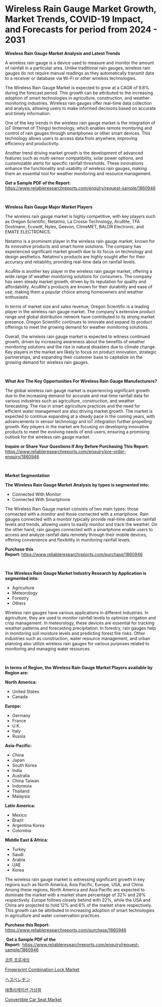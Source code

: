 <p><h1>Wireless Rain Gauge Market Growth, Market Trends, COVID-19 Impact, and Forecasts for period from 2024 - 2031</h1></p><p><strong>Wireless Rain Gauge Market Analysis and Latest Trends</strong></p>
<p><p>A wireless rain gauge is a device used to measure and monitor the amount of rainfall in a particular area. Unlike traditional rain gauges, wireless rain gauges do not require manual readings as they automatically transmit data to a receiver or database via Wi-Fi or other wireless technologies.</p><p>The Wireless Rain Gauge Market is expected to grow at a CAGR of 9.8% during the forecast period. This growth can be attributed to the increasing adoption of smart technologies in agriculture, construction, and weather monitoring industries. Wireless rain gauges offer real-time data collection and analysis, allowing users to make informed decisions based on accurate and timely information.</p><p>One of the key trends in the wireless rain gauge market is the integration of IoT (Internet of Things) technology, which enables remote monitoring and control of rain gauges through smartphones or other smart devices. This technology allows users to access data from anywhere, improving efficiency and productivity.</p><p>Another trend driving market growth is the development of advanced features such as multi-sensor compatibility, solar power options, and customizable alerts for specific rainfall thresholds. These innovations enhance the functionality and usability of wireless rain gauges, making them an essential tool for weather monitoring and resource management.</p></p>
<p><strong>Get a Sample PDF of the Report:&nbsp;</strong> <a href="https://www.reliableresearchreports.com/enquiry/request-sample/1860946">https://www.reliableresearchreports.com/enquiry/request-sample/1860946</a></p>
<p>&nbsp;</p>
<p><strong>Wireless Rain Gauge Major Market Players</strong></p>
<p><p>The wireless rain gauge market is highly competitive, with key players such as Oregon Scientific, Netatmo, La Crosse Technology, AcuRite, TFA Dostmann, Ecowitt, Nylex, Geevon, ClimeMET, BALDR Electronic, and EMATE ELECTRONICS.</p><p>Netatmo is a prominent player in the wireless rain gauge market, known for its innovative products and smart home solutions. The company has experienced significant market growth due to its focus on technology and design aesthetics. Netatmo's products are highly sought after for their accuracy and reliability, providing real-time data on rainfall levels.</p><p>AcuRite is another key player in the wireless rain gauge market, offering a wide range of weather monitoring solutions for consumers. The company has seen steady market growth, driven by its reputation for quality and affordability. AcuRite's products are known for their durability and ease of use, making them a popular choice among homeowners and weather enthusiasts.</p><p>In terms of market size and sales revenue, Oregon Scientific is a leading player in the wireless rain gauge market. The company's extensive product range and global distribution network have contributed to its strong market presence. Oregon Scientific continues to innovate and expand its product offerings to meet the growing demand for weather monitoring solutions.</p><p>Overall, the wireless rain gauge market is expected to witness continued growth, driven by increasing awareness about the benefits of weather monitoring solutions and the rise in natural disasters due to climate change. Key players in the market are likely to focus on product innovation, strategic partnerships, and expanding their customer base to capitalize on the growing demand for wireless rain gauges.</p></p>
<p>&nbsp;</p>
<p><strong>What Are The Key Opportunities For Wireless Rain Gauge Manufacturers?</strong></p>
<p><p>The global wireless rain gauge market is experiencing significant growth due to the increasing demand for accurate and real-time rainfall data for various industries such as agriculture, construction, and weather forecasting. The rise in smart agriculture practices and the need for efficient water management are also driving market growth. The market is expected to continue expanding at a steady pace in the coming years, with advancements in sensor technology and IoT integration further propelling growth. Key players in the market are focusing on developing innovative products to meet the evolving needs of end-users, ensuring a promising outlook for the wireless rain gauge market.</p></p>
<p><strong>Inquire or Share Your Questions If Any Before Purchasing This Report:</strong> <a href="https://www.reliableresearchreports.com/enquiry/pre-order-enquiry/1860946">https://www.reliableresearchreports.com/enquiry/pre-order-enquiry/1860946</a></p>
<p>&nbsp;</p>
<p><strong>Market Segmentation</strong></p>
<p><strong>The Wireless Rain Gauge Market Analysis by types is segmented into:</strong></p>
<p><ul><li>Connected With Monitor</li><li>Connected With Smartphone</li></ul></p>
<p><p>The Wireless Rain Gauge market consists of two main types: those connected with a monitor and those connected with a smartphone. Rain gauges connected with a monitor typically provide real-time data on rainfall levels and trends, allowing users to easily monitor and track the weather. On the other hand, rain gauges connected with a smartphone enable users to access and analyze rainfall data remotely through their mobile devices, offering convenience and flexibility in monitoring rainfall levels.</p></p>
<p><strong>Purchase this Report:&nbsp;</strong><a href="https://www.reliableresearchreports.com/purchase/1860946">https://www.reliableresearchreports.com/purchase/1860946</a></p>
<p>&nbsp;</p>
<p><strong>The Wireless Rain Gauge Market Industry Research by Application is segmented into:</strong></p>
<p><ul><li>Agriculture</li><li>Meteorology</li><li>Forestry</li><li>Others</li></ul></p>
<p><p>Wireless rain gauges have various applications in different industries. In agriculture, they are used to monitor rainfall levels to optimize irrigation and crop management. In meteorology, these devices are essential for tracking weather patterns and forecasting precipitation. In forestry, rain gauges help in monitoring soil moisture levels and predicting forest fire risks. Other industries such as construction, water resource management, and urban planning also utilize wireless rain gauges for various purposes related to monitoring and managing water resources.</p></p>
<p>&nbsp;</p>
<p><strong>In terms of Region, the Wireless Rain Gauge Market Players available by Region are:</strong></p>
<p>
    <p> <strong> North America: </strong>
        <ul>
            <li>United States</li>
            <li>Canada</li>
        </ul>
        </p> 
    <p> <strong> Europe: </strong>
        <ul>
            <li>Germany</li>
            <li>France</li>
            <li>U.K.</li>
            <li>Italy</li>
            <li>Russia</li>
        </ul>
        </p> 
    <p> <strong> Asia-Pacific: </strong>
        <ul>
            <li>China</li>
            <li>Japan</li>
            <li>South Korea</li>
            <li>India</li>
            <li>Australia</li>
            <li>China Taiwan</li>
            <li>Indonesia</li>
            <li>Thailand</li>
            <li>Malaysia</li>
        </ul>
        </p> 
    <p> <strong> Latin America: </strong>
        <ul>
            <li>Mexico</li>
            <li>Brazil</li>
            <li>Argentina Korea</li>
            <li>Colombia</li>
        </ul>
        </p> 
    <p> <strong> Middle East & Africa: </strong>
        <ul>
            <li>Turkey</li>
            <li>Saudi</li>
            <li>Arabia</li>
            <li>UAE</li>
            <li>Korea</li>
        </ul>
    </p>
    </p>
<p><p>The wireless rain gauge market is witnessing significant growth in key regions such as North America, Asia Pacific, Europe, USA, and China. Among these regions, North America and Asia Pacific are expected to dominate the market with a market share percentage of 32% and 28% respectively. Europe follows closely behind with 22%, while the USA and China are projected to hold 12% and 6% of the market share respectively. This growth can be attributed to increasing adoption of smart technologies in agriculture and water conservation practices.</p></p>
<p><strong>Purchase this Report: </strong><a href="https://www.reliableresearchreports.com/purchase/1860946">https://www.reliableresearchreports.com/purchase/1860946</a></p>
<p>&nbsp;<strong>Get a Sample PDF of the Report:&nbsp;&nbsp;</strong><a href="https://www.reliableresearchreports.com/enquiry/request-sample/1860946">https://www.reliableresearchreports.com/enquiry/request-sample/1860946</a></p>
<p><strong></strong></p>
<p><p><a href="https://github.com/vsn7qpua81q/Market-Research-Report-List-1/blob/main/720005711028.md">코튼 프로세싱</a></p><p><a href="https://github.com/jhcraigie/Market-Research-Report-List-2/blob/main/fingerprint-combination-lock-market.md">Fingerprint Combination Lock Market</a></p><p><a href="https://github.com/adcxff01450218/Market-Research-Report-List-1/blob/main/700532911856.md">ヘスペレチン</a></p><p><a href="https://github.com/trmesnao7959541/Market-Research-Report-List-1/blob/main/953349511027.md">애플리케이션 가상화</a></p><p><a href="https://issuu.com/reportprime-2/docs/convertible-car-seat-market-size-2030.pptx">Convertible Car Seat Market</a></p></p>